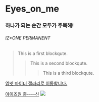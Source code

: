 # Eyes_on_me

### 하나가 되는 순간 모두가 주목해!
###### IZ*ONE PERMANENT

> This is a first blockqute.
>	> This is a second blockqute.
>	>	> This is a third blockqute.
>


[엠넷 마이너 갤러리로 이동합니다.](https://gall.dcinside.com/mgallery/board/lists?id=mnet_k)

[아이즈원 종----신](https://youtu.be/ZHzcTGek_lE)
![](https://github.com/gunner0221/Eyes_on_me/blob/main/%EC%9C%A8.jpg?raw=true)
